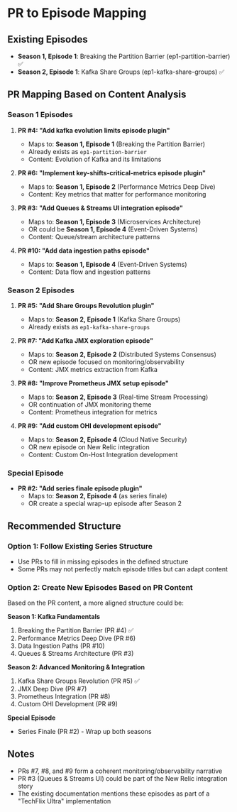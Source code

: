 # PR to Episode Mapping

## Existing Episodes
- **Season 1, Episode 1**: Breaking the Partition Barrier (ep1-partition-barrier) ✅
- **Season 2, Episode 1**: Kafka Share Groups (ep1-kafka-share-groups) ✅

## PR Mapping Based on Content Analysis

### Season 1 Episodes
1. **PR #4: "Add kafka evolution limits episode plugin"**
   - Maps to: **Season 1, Episode 1** (Breaking the Partition Barrier)
   - Already exists as `ep1-partition-barrier`
   - Content: Evolution of Kafka and its limitations

2. **PR #6: "Implement key-shifts-critical-metrics episode plugin"**
   - Maps to: **Season 1, Episode 2** (Performance Metrics Deep Dive)
   - Content: Key metrics that matter for performance monitoring

3. **PR #3: "Add Queues & Streams UI integration episode"**
   - Maps to: **Season 1, Episode 3** (Microservices Architecture)
   - OR could be **Season 1, Episode 4** (Event-Driven Systems)
   - Content: Queue/stream architecture patterns

4. **PR #10: "Add data ingestion paths episode"**
   - Maps to: **Season 1, Episode 4** (Event-Driven Systems)
   - Content: Data flow and ingestion patterns

### Season 2 Episodes
1. **PR #5: "Add Share Groups Revolution plugin"**
   - Maps to: **Season 2, Episode 1** (Kafka Share Groups)
   - Already exists as `ep1-kafka-share-groups`

2. **PR #7: "Add Kafka JMX exploration episode"**
   - Maps to: **Season 2, Episode 2** (Distributed Systems Consensus)
   - OR new episode focused on monitoring/observability
   - Content: JMX metrics extraction from Kafka

3. **PR #8: "Improve Prometheus JMX setup episode"**
   - Maps to: **Season 2, Episode 3** (Real-time Stream Processing)
   - OR continuation of JMX monitoring theme
   - Content: Prometheus integration for metrics

4. **PR #9: "Add custom OHI development episode"**
   - Maps to: **Season 2, Episode 4** (Cloud Native Security)
   - OR new episode on New Relic integration
   - Content: Custom On-Host Integration development

### Special Episode
- **PR #2: "Add series finale episode plugin"**
  - Maps to: **Season 2, Episode 4** (as series finale)
  - OR create a special wrap-up episode after Season 2

## Recommended Structure

### Option 1: Follow Existing Series Structure
- Use PRs to fill in missing episodes in the defined structure
- Some PRs may not perfectly match episode titles but can adapt content

### Option 2: Create New Episodes Based on PR Content
Based on the PR content, a more aligned structure could be:

**Season 1: Kafka Fundamentals**
1. Breaking the Partition Barrier (PR #4) ✅
2. Performance Metrics Deep Dive (PR #6)
3. Data Ingestion Paths (PR #10)
4. Queues & Streams Architecture (PR #3)

**Season 2: Advanced Monitoring & Integration**
1. Kafka Share Groups Revolution (PR #5) ✅
2. JMX Deep Dive (PR #7)
3. Prometheus Integration (PR #8)
4. Custom OHI Development (PR #9)

**Special Episode**
- Series Finale (PR #2) - Wrap up both seasons

## Notes
- PRs #7, #8, and #9 form a coherent monitoring/observability narrative
- PR #3 (Queues & Streams UI) could be part of the New Relic integration story
- The existing documentation mentions these episodes as part of a "TechFlix Ultra" implementation
